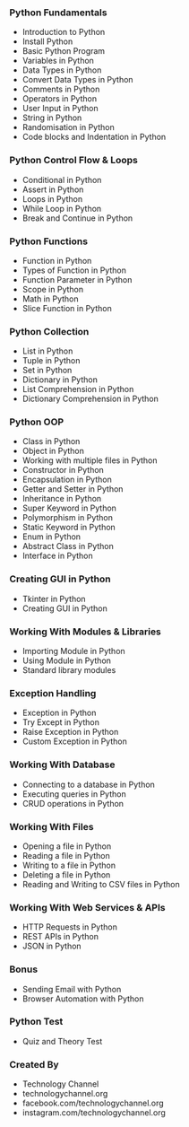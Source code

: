 ### Python Fundamentals
- Introduction to Python
- Install Python
- Basic Python Program
- Variables in Python
- Data Types in Python
- Convert Data Types in Python
- Comments in Python
- Operators in Python
- User Input in Python
- String in Python
- Randomisation in Python
- Code blocks and Indentation in Python

### Python Control Flow & Loops
- Conditional in Python
- Assert in Python
- Loops in Python
- While Loop in Python
- Break and Continue in Python

### Python Functions
- Function in Python
- Types of Function in Python
- Function Parameter in Python
- Scope in Python
- Math in Python
- Slice Function in Python

### Python Collection
- List in Python
- Tuple in Python
- Set in Python
- Dictionary in Python
- List Comprehension in Python
- Dictionary Comprehension in Python

### Python OOP
- Class in Python
- Object in Python
- Working with multiple files in Python
- Constructor in Python
- Encapsulation in Python
- Getter and Setter in Python
- Inheritance in Python
- Super Keyword in Python
- Polymorphism in Python
- Static Keyword in Python
- Enum in Python
- Abstract Class in Python
- Interface in Python

### Creating GUI in Python
- Tkinter in Python
- Creating GUI in Python

### Working With Modules & Libraries
- Importing Module in Python
- Using Module in Python
- Standard library modules

### Exception Handling
- Exception in Python
- Try Except in Python
- Raise Exception in Python
- Custom Exception in Python

### Working With Database
- Connecting to a database in Python
- Executing queries in Python
- CRUD operations in Python

### Working With Files
- Opening a file in Python
- Reading a file in Python
- Writing to a file in Python
- Deleting a file in Python
- Reading and Writing to CSV files in Python

### Working With Web Services & APIs
- HTTP Requests in Python
- REST APIs in Python
- JSON in Python

### Bonus
- Sending Email with Python
- Browser Automation with Python

### Python Test
- Quiz and Theory Test

### Created By
- Technology Channel
- technologychannel.org
- facebook.com/technologychannel.org
- instagram.com/technologychannel.org
